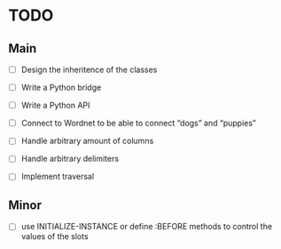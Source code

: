 TODO
====


Main
----

- [ ] Design the inheritence of the classes
- [ ] Write a Python bridge
- [ ] Write a Python API
- [ ] Connect to Wordnet to be able to connect “dogs” and “puppies”
- [ ] Handle arbitrary amount of columns
- [ ] Handle arbitrary delimiters
- [ ] Implement traversal


Minor
-----

- [ ] use INITIALIZE-INSTANCE or define :BEFORE methods to control the values of
      the slots
